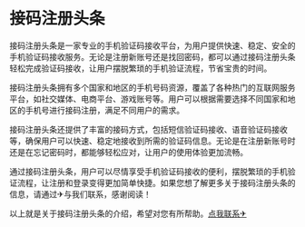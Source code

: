 # 接码注册头条

接码注册头条是一家专业的手机验证码接收平台，为用户提供快速、稳定、安全的手机验证码接收服务。无论是注册新账号还是找回密码，都可以通过接码注册头条轻松完成验证码接收，让用户摆脱繁琐的手机验证流程，节省宝贵的时间。

接码注册头条拥有多个国家和地区的手机号码资源，覆盖了各种热门的互联网服务平台，如社交媒体、电商平台、游戏账号等。用户可以根据需要选择不同国家和地区的手机号进行接码注册，满足不同用户的需求。

接码注册头条还提供了丰富的接码方式，包括短信验证码接收、语音验证码接收等，确保用户可以快速、稳定地接收到所需的验证码信息。无论是在注册新账号时还是在忘记密码时，都能够轻松应对，让用户的使用体验更加流畅。

通过接码注册头条，用户可以尽情享受手机验证码接收的便利，摆脱繁琐的手机验证流程，让注册和登录变得更加简单快捷。如果您想了解更多关于接码注册头条的信息，请通过✈与我们联系，感谢阅读！

以上就是关于接码注册头条的介绍，希望对您有所帮助。[点我联系✈](https://my.G208.com)
